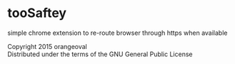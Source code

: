 tooSaftey
=========

simple chrome extension to re-route browser through https when available


Copyright 2015 orangeoval  
Distributed under the terms of the GNU General Public License
